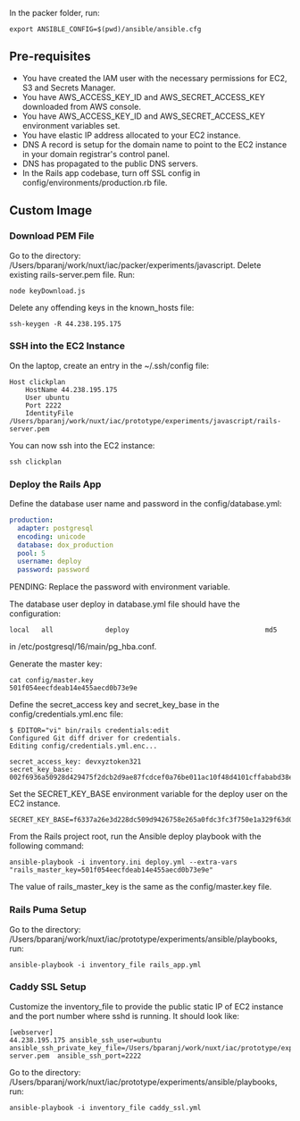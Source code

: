 In the packer folder, run:

```
export ANSIBLE_CONFIG=$(pwd)/ansible/ansible.cfg
```

## Pre-requisites

- You have created the IAM user with the necessary permissions for EC2, S3 and Secrets Manager.
- You have AWS_ACCESS_KEY_ID and AWS_SECRET_ACCESS_KEY downloaded from AWS console.
- You have AWS_ACCESS_KEY_ID and AWS_SECRET_ACCESS_KEY environment variables set.
- You have elastic IP address allocated to your EC2 instance.
- DNS A record is setup for the domain name to point to the EC2 instance in your domain registrar's control panel.
- DNS has propagated to the public DNS servers.
- In the Rails app codebase, turn off SSL config in config/environments/production.rb file.

## Custom Image

### Download PEM File

Go to the directory: /Users/bparanj/work/nuxt/iac/packer/experiments/javascript. Delete existing rails-server.pem file.
Run:

```
node keyDownload.js
```

Delete any offending keys in the known_hosts file:

```
ssh-keygen -R 44.238.195.175
```

### SSH into the EC2 Instance

On the laptop, create an entry in the ~/.ssh/config file:

```
Host clickplan
    HostName 44.238.195.175
    User ubuntu
    Port 2222
    IdentityFile /Users/bparanj/work/nuxt/iac/prototype/experiments/javascript/rails-server.pem
```

You can now ssh into the EC2 instance:

```
ssh clickplan
```

### Deploy the Rails App

Define the database user name and password in the config/database.yml:

```yaml
production:
  adapter: postgresql
  encoding: unicode
  database: dox_production
  pool: 5
  username: deploy
  password: password
```

PENDING: Replace the password with environment variable.

The database user deploy in database.yml file should have the configuration:

```
local   all             deploy                                  md5
```

in /etc/postgresql/16/main/pg_hba.conf.

Generate the master key:

```
cat config/master.key
501f054eecfdeab14e455aecd0b73e9e
```

Define the secret_access key and secret_key_base in the config/credentials.yml.enc file:

```
$ EDITOR="vi" bin/rails credentials:edit
Configured Git diff driver for credentials.
Editing config/credentials.yml.enc...

secret_access_key: devxyztoken321
secret_key_base: 002f6936a50928d429475f2dcb2d9ae87fcdcef0a76be011ac10f48d4101cffababd38ea23343665b86888cbbfde6a86fd5f10466afd69c5570ccf1b0d6d7601
```

Set the SECRET_KEY_BASE environment variable for the deploy user on the EC2 instance.

```
SECRET_KEY_BASE=f6337a26e3d228dc509d9426758e265a0fdc3fc3f750e1a329f63d0e36fc394ff9c8d80c329e87611d701d429e45513c4a1548b24bcdcbc31606ddbc8ddc44ab
```

From the Rails project root, run the Ansible deploy playbook with the following command:

```
ansible-playbook -i inventory.ini deploy.yml --extra-vars "rails_master_key=501f054eecfdeab14e455aecd0b73e9e"
```

The value of rails_master_key is the same as the config/master.key file.

### Rails Puma Setup

Go to the directory: /Users/bparanj/work/nuxt/iac/prototype/experiments/ansible/playbooks, run:

```
ansible-playbook -i inventory_file rails_app.yml
```

### Caddy SSL Setup

Customize the inventory_file to provide the public static IP of EC2 instance and the port number where sshd is running. It should look like:

```
[webserver]
44.238.195.175 ansible_ssh_user=ubuntu ansible_ssh_private_key_file=/Users/bparanj/work/nuxt/iac/prototype/experiments/javascript/rails-server.pem  ansible_ssh_port=2222
```

Go to the directory: /Users/bparanj/work/nuxt/iac/prototype/experiments/ansible/playbooks, run:

```
ansible-playbook -i inventory_file caddy_ssl.yml
```

